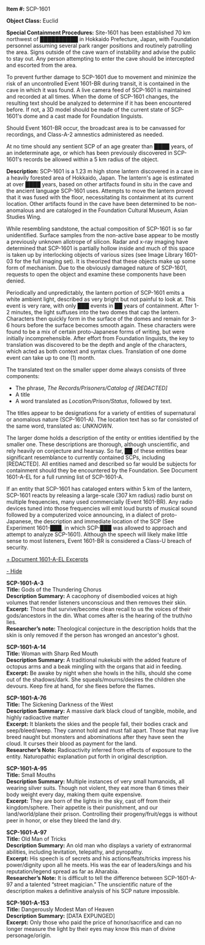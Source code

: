 **Item #:** SCP-1601

**Object Class:** Euclid

**Special Containment Procedures:** Site-1601 has been established 70 km northwest of ██████████ in Hokkaido Prefecture, Japan, with Foundation personnel assuming several park ranger positions and routinely patrolling the area. Signs outside of the cave warn of instability and advise the public to stay out. Any person attempting to enter the cave should be intercepted and escorted from the area.

To prevent further damage to SCP-1601 due to movement and minimize the risk of an uncontrolled Event 1601-BR during transit, it is contained in the cave in which it was found. A live camera feed of SCP-1601 is maintained and recorded at all times. When the dome of SCP-1601 changes, the resulting text should be analyzed to determine if it has been encountered before. If not, a 3D model should be made of the current state of SCP-1601's dome and a cast made for Foundation linguists.

Should Event 1601-BR occur, the broadcast area is to be canvassed for recordings, and Class-A-2 amnestics administered as needed.

At no time should any sentient SCP of an age greater than ████ years, of an indeterminate age, or which has been previously discovered in SCP-1601's records be allowed within a 5 km radius of the object.

**Description:** SCP-1601 is a 1.23 m high stone lantern discovered in a cave in a heavily forested area of Hokkaido, Japan. The lantern's age is estimated at over ████ years, based on other artifacts found in situ in the cave and the ancient language SCP-1601 uses. Attempts to move the lantern proved that it was fused with the floor, necessitating its containment at its current location. Other artifacts found in the cave have been determined to be non-anomalous and are cataloged in the Foundation Cultural Museum, Asian Studies Wing.

While resembling sandstone, the actual composition of SCP-1601 is so far unidentified. Surface samples from the non-active base appear to be mostly a previously unknown allotrope of silicon. Radar and x-ray imaging have determined that SCP-1601 is partially hollow inside and much of this space is taken up by interlocking objects of various sizes (see Image Library 1601-03 for the full imaging set). It is theorized that these objects make up some form of mechanism. Due to the obviously damaged nature of SCP-1601, requests to open the object and examine these components have been denied.

Periodically and unpredictably, the lantern portion of SCP-1601 emits a white ambient light, described as very bright but not painful to look at. This event is very rare, with only ███ events in ██ years of containment. After 1-2 minutes, the light suffuses into the two domes that cap the lantern. Characters then quickly form in the surface of the domes and remain for 3-6 hours before the surface becomes smooth again. These characters were found to be a mix of certain proto-Japanese forms of writing, but were initially incomprehensible. After effort from Foundation linguists, the key to translation was discovered to be the depth and angle of the characters, which acted as both context and syntax clues. Translation of one dome event can take up to one (1) month.

The translated text on the smaller upper dome always consists of three components:

*   The phrase, _The Records/Prisoners/Catalog of \[REDACTED\]_
*   A title
*   A word translated as _Location/Prison/Status_, followed by text.

The titles appear to be designations for a variety of entities of supernatural or anomalous nature (SCP-1601-A). The location text has so far consisted of the same word, translated as: _UNKNOWN_.

The larger dome holds a description of the entity or entities identified by the smaller one. These descriptions are thorough, although unscientific, and rely heavily on conjecture and hearsay. So far, ██ of these entities bear significant resemblance to currently contained SCPs, including \[REDACTED\]. All entities named and described so far would be subjects for containment should they be encountered by the Foundation. See Document 1601-A-EL for a full running list of SCP-1601-A.

If an entity that SCP-1601 has cataloged enters within 5 km of the lantern, SCP-1601 reacts by releasing a large-scale (307 km radius) radio burst on multiple frequencies, many used commercially (Event 1601-BR). Any radio devices tuned into those frequencies will emit loud bursts of musical sound followed by a computerized voice announcing, in a dialect of proto-Japanese, the description and immediate location of the SCP (See Experiment 1601-███, in which SCP-███ was allowed to approach and attempt to analyze SCP-1601). Although the speech will likely make little sense to most listeners, Event 1601-BR is considered a Class-U breach of security.

[+ Document 1601-A-EL Excerpts](javascript:;) 

[\- Hide](javascript:;)

**SCP-1601-A-3**  
**Title:** Gods of the Thundering Chorus  
**Description Summary:** A cacophony of disembodied voices at high volumes that render listeners unconscious and then removes their skin.  
**Excerpt:** Those that survive/become clean recall to us the voices of their gods/ancestors in the din. What comes after is the hearing of the truth/no lies.  
**Researcher’s note:** Theological conjecture in the description holds that the skin is only removed if the person has wronged an ancestor's ghost.

**SCP-1601-A-14**  
**Title:** Woman with Sharp Red Mouth  
**Description Summary:** A traditional nukekubi with the added feature of octopus arms and a beak mingling with the organs that aid in feeding.  
**Excerpt:** Be awake by night when she howls in the hills, should she come out of the shadows/dark. She squeals/mourns/desires the children she devours. Keep fire at hand, for she flees before the flames.

**SCP-1601-A-76**  
**Title:** The Sickening Darkness of the West  
**Description Summary:** A massive dark black cloud of tangible, mobile, and highly radioactive matter  
**Excerpt:** It blankets the skies and the people fall, their bodies crack and seep/bleed/weep. They cannot hold and must fall apart. Those that may live breed naught but monsters and abominations after they have seen the cloud. It curses their blood as payment for the land.  
**Researcher’s Note:** Radioactivity inferred from effects of exposure to the entity. Naturopathic explanation put forth in original description.

**SCP-1601-A-95**  
**Title:** Small Mouths  
**Description Summary:** Multiple instances of very small humanoids, all wearing silver suits. Though not violent, they eat more than 6 times their body weight every day, making them quite expensive.  
**Excerpt:** They are born of the lights in the sky, cast off from their kingdom/sphere. Their appetite is their punishment, and our land/world/plane their prison. Controlling their progeny/fruit/eggs is without peer in honor, or else they bleed the land dry.

**SCP-1601-A-97**  
**Title:** Old Man of Tricks  
**Description Summary:** An old man who displays a variety of extranormal abilities, including levitation, telepathy, and pyropathy.  
**Excerpt:** His speech is of secrets and his actions/feats/tricks impress his power/dignity upon all he meets. His was the ear of leaders/kings and his reputation/legend spread as far as Aharabia.  
**Researcher’s Note:** It is difficult to tell the difference between SCP-1601-A-97 and a talented “street magician.” The unscientific nature of the description makes a definitive analysis of his SCP nature impossible.

**SCP-1601-A-153**  
**Title:** Dangerously Modest Man of Heaven  
**Description Summary:** \[DATA EXPUNGED\]  
**Excerpt:** Only those who paid the price of honor/sacrifice and can no longer measure the light by their eyes may know this man of divine personage/origin.